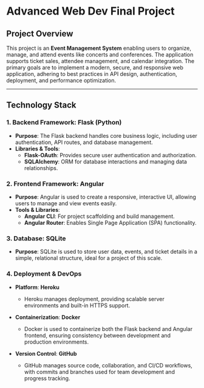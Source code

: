 # Advanced Web Dev Final Project

## Project Overview
This project is an **Event Management System** enabling users to organize, manage, and attend events like concerts and conferences. The application supports ticket sales, attendee management, and calendar integration. The primary goals are to implement a modern, secure, and responsive web application, adhering to best practices in API design, authentication, deployment, and performance optimization.

---

## Technology Stack

### 1. **Backend Framework: Flask (Python)**
   - **Purpose**: The Flask backend handles core business logic, including user authentication, API routes, and database management.
   - **Libraries & Tools**:
     - **Flask-OAuth**: Provides secure user authentication and authorization.
     - **SQLAlchemy**: ORM for database interactions and managing data relationships.

### 2. **Frontend Framework: Angular**
   - **Purpose**: Angular is used to create a responsive, interactive UI, allowing users to manage and view events easily.
   - **Tools & Libraries**:
     - **Angular CLI**: For project scaffolding and build management.
     - **Angular Router**: Enables Single Page Application (SPA) functionality.

### 3. **Database: SQLite**
   - **Purpose**: SQLite is used to store user data, events, and ticket details in a simple, relational structure, ideal for a project of this scale.

### 4. **Deployment & DevOps**

   - **Platform**: **Heroku**
     - Heroku manages deployment, providing scalable server environments and built-in HTTPS support.

   - **Containerization**: **Docker**
     - Docker is used to containerize both the Flask backend and Angular frontend, ensuring consistency between development and production environments.

   - **Version Control**: **GitHub**
     - GitHub manages source code, collaboration, and CI/CD workflows, with commits and branches used for team development and progress tracking.
